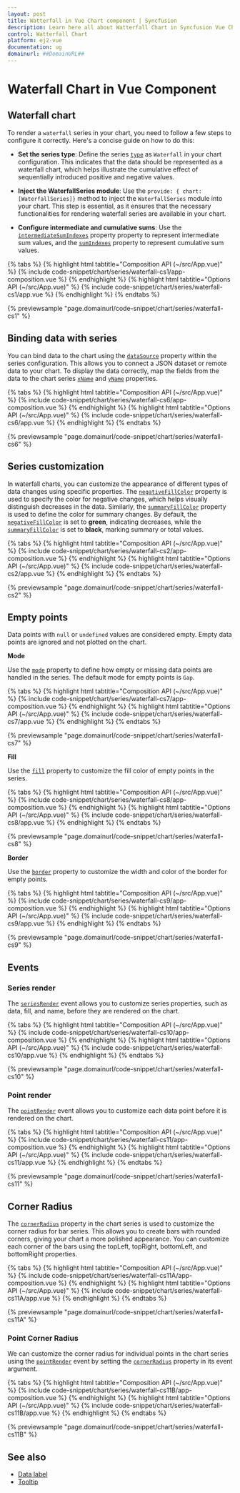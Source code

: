 ```yaml
---
layout: post
title: Watterfall in Vue Chart component | Syncfusion
description: Learn here all about Watterfall Chart in Syncfusion Vue Chart component of Syncfusion Essential JS 2 and more.
control: Watterfall Chart
platform: ej2-vue
documentation: ug
domainurl: ##DomainURL##
---
```


# Waterfall Chart in Vue Component

## Waterfall chart

To render a `waterfall` series in your chart, you need to follow a few steps to configure it correctly. Here's a concise guide on how to do this:
 
* **Set the series type**: Define the series [`type`](https://ej2.syncfusion.com/vue/documentation/api/chart/series/#type) as `Waterfall` in your chart configuration. This indicates that the data should be represented as a waterfall chart, which helps illustrate the cumulative effect of sequentially introduced positive and negative values.

* **Inject the WaterfallSeries module**: Use the `provide: { chart: [WaterfallSeries]}` method to inject the `WaterfallSeries` module into your chart. This step is essential, as it ensures that the necessary functionalities for rendering waterfall series are available in your chart.

* **Configure intermediate and cumulative sums**: Use the [`intermediateSumIndexes`](https://ej2.syncfusion.com/vue/documentation/api/chart/series/#intermediatesumindexes) property property to represent intermediate sum values, and the [`sumIndexes`](https://ej2.syncfusion.com/vue/documentation/api/chart/series/#sumindexes) property to represent cumulative sum values.

{% tabs %}
{% highlight html tabtitle="Composition API (~/src/App.vue)" %}
{% include code-snippet/chart/series/waterfall-cs1/app-composition.vue %}
{% endhighlight %}
{% highlight html tabtitle="Options API (~/src/App.vue)" %}
{% include code-snippet/chart/series/waterfall-cs1/app.vue %}
{% endhighlight %}
{% endtabs %}
        
{% previewsample "page.domainurl/code-snippet/chart/series/waterfall-cs1" %}

## Binding data with series

You can bind data to the chart using the [`dataSource`](https://ej2.syncfusion.com/vue/documentation/api/chart/series/#datasource) property within the series configuration. This allows you to connect a JSON dataset or remote data to your chart. To display the data correctly, map the fields from the data to the chart series [`xName`](https://ej2.syncfusion.com/vue/documentation/api/chart/series/#xname) and [`yName`](https://ej2.syncfusion.com/vue/documentation/api/chart/series/#yname) properties.

{% tabs %}
{% highlight html tabtitle="Composition API (~/src/App.vue)" %}
{% include code-snippet/chart/series/waterfall-cs6/app-composition.vue %}
{% endhighlight %}
{% highlight html tabtitle="Options API (~/src/App.vue)" %}
{% include code-snippet/chart/series/waterfall-cs6/app.vue %}
{% endhighlight %}
{% endtabs %}
        
{% previewsample "page.domainurl/code-snippet/chart/series/waterfall-cs6" %}

## Series customization

In waterfall charts, you can customize the appearance of different types of data changes using specific properties. The [`negativeFillColor`](https://ej2.syncfusion.com/vue/documentation/api/chart/series/#negativefillcolor) property is used to specify the color for negative changes, which helps visually distinguish decreases in the data. Similarly, the [`summaryFillColor`](https://ej2.syncfusion.com/vue/documentation/api/chart/series/#summaryfillcolor) property is used to define the color for summary changes. By default, the [`negativeFillColor`](https://ej2.syncfusion.com/vue/documentation/api/chart/series/#negativefillcolor) is set to **green**, indicating decreases, while the [`summaryFillColor`](https://ej2.syncfusion.com/vue/documentation/api/chart/series/#summaryfillcolor) is set to **black**, marking summary or total values.

{% tabs %}
{% highlight html tabtitle="Composition API (~/src/App.vue)" %}
{% include code-snippet/chart/series/waterfall-cs2/app-composition.vue %}
{% endhighlight %}
{% highlight html tabtitle="Options API (~/src/App.vue)" %}
{% include code-snippet/chart/series/waterfall-cs2/app.vue %}
{% endhighlight %}
{% endtabs %}
        
{% previewsample "page.domainurl/code-snippet/chart/series/waterfall-cs2" %}

## Empty points

Data points with `null` or `undefined` values are considered empty. Empty data points are ignored and not plotted on the chart.

**Mode**

Use the [`mode`](https://ej2.syncfusion.com/vue/documentation/api/chart/emptyPointSettings/#mode) property to define how empty or missing data points are handled in the series. The default mode for empty points is `Gap`.

{% tabs %}
{% highlight html tabtitle="Composition API (~/src/App.vue)" %}
{% include code-snippet/chart/series/waterfall-cs7/app-composition.vue %}
{% endhighlight %}
{% highlight html tabtitle="Options API (~/src/App.vue)" %}
{% include code-snippet/chart/series/waterfall-cs7/app.vue %}
{% endhighlight %}
{% endtabs %}
        
{% previewsample "page.domainurl/code-snippet/chart/series/waterfall-cs7" %}

**Fill**

Use the [`fill`](https://ej2.syncfusion.com/vue/documentation/api/chart/emptyPointSettings/#fill) property to customize the fill color of empty points in the series.

{% tabs %}
{% highlight html tabtitle="Composition API (~/src/App.vue)" %}
{% include code-snippet/chart/series/waterfall-cs8/app-composition.vue %}
{% endhighlight %}
{% highlight html tabtitle="Options API (~/src/App.vue)" %}
{% include code-snippet/chart/series/waterfall-cs8/app.vue %}
{% endhighlight %}
{% endtabs %}
        
{% previewsample "page.domainurl/code-snippet/chart/series/waterfall-cs8" %}

**Border**

Use the [`border`](https://ej2.syncfusion.com/vue/documentation/api/chart/emptyPointSettings/#border) property to customize the width and color of the border for empty points.

{% tabs %}
{% highlight html tabtitle="Composition API (~/src/App.vue)" %}
{% include code-snippet/chart/series/waterfall-cs9/app-composition.vue %}
{% endhighlight %}
{% highlight html tabtitle="Options API (~/src/App.vue)" %}
{% include code-snippet/chart/series/waterfall-cs9/app.vue %}
{% endhighlight %}
{% endtabs %}
        
{% previewsample "page.domainurl/code-snippet/chart/series/waterfall-cs9" %}

## Events

### Series render

The [`seriesRender`](https://ej2.syncfusion.com/vue/documentation/api/chart#seriesrender) event allows you to customize series properties, such as data, fill, and name, before they are rendered on the chart.

{% tabs %}
{% highlight html tabtitle="Composition API (~/src/App.vue)" %}
{% include code-snippet/chart/series/waterfall-cs10/app-composition.vue %}
{% endhighlight %}
{% highlight html tabtitle="Options API (~/src/App.vue)" %}
{% include code-snippet/chart/series/waterfall-cs10/app.vue %}
{% endhighlight %}
{% endtabs %}
        
{% previewsample "page.domainurl/code-snippet/chart/series/waterfall-cs10" %}

### Point render

The [`pointRender`](https://ej2.syncfusion.com/vue/documentation/api/chart#pointrender) event allows you to customize each data point before it is rendered on the chart.

{% tabs %}
{% highlight html tabtitle="Composition API (~/src/App.vue)" %}
{% include code-snippet/chart/series/waterfall-cs11/app-composition.vue %}
{% endhighlight %}
{% highlight html tabtitle="Options API (~/src/App.vue)" %}
{% include code-snippet/chart/series/waterfall-cs11/app.vue %}
{% endhighlight %}
{% endtabs %}
        
{% previewsample "page.domainurl/code-snippet/chart/series/waterfall-cs11" %}

## Corner Radius

The [`cornerRadius`](https://ej2.syncfusion.com/vue/documentation/api/chart/series/#cornerradius) property in the chart series is used to customize the corner radius for bar series. This allows you to create bars with rounded corners, giving your chart a more polished appearance. You can customize each corner of the bars using the topLeft, topRight, bottomLeft, and bottomRight properties.

{% tabs %}
{% highlight html tabtitle="Composition API (~/src/App.vue)" %}
{% include code-snippet/chart/series/waterfall-cs11A/app-composition.vue %}
{% endhighlight %}
{% highlight html tabtitle="Options API (~/src/App.vue)" %}
{% include code-snippet/chart/series/waterfall-cs11A/app.vue %}
{% endhighlight %}
{% endtabs %}
        
{% previewsample "page.domainurl/code-snippet/chart/series/waterfall-cs11A" %}

### Point Corner Radius

We can customize the corner radius for individual points in the chart series using the [`pointRender`](https://ej2.syncfusion.com/vue/documentation/api/chart/iPointRenderEventArgs/) event by setting the [`cornerRadius`](https://ej2.syncfusion.com/vue/documentation/api/chart/iPointRenderEventArgs/#cornerradius) property in its event argument.

{% tabs %}
{% highlight html tabtitle="Composition API (~/src/App.vue)" %}
{% include code-snippet/chart/series/waterfall-cs11B/app-composition.vue %}
{% endhighlight %}
{% highlight html tabtitle="Options API (~/src/App.vue)" %}
{% include code-snippet/chart/series/waterfall-cs11B/app.vue %}
{% endhighlight %}
{% endtabs %}
        
{% previewsample "page.domainurl/code-snippet/chart/series/waterfall-cs11B" %}

## See also

* [Data label](../data-labels/)
* [Tooltip](../tool-tip/)
